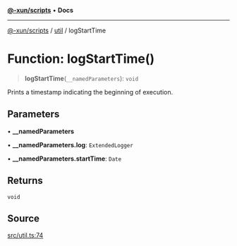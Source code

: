 [**@-xun/scripts**](../../README.md) • **Docs**

***

[@-xun/scripts](../../README.md) / [util](../README.md) / logStartTime

# Function: logStartTime()

> **logStartTime**(`__namedParameters`): `void`

Prints a timestamp indicating the beginning of execution.

## Parameters

• **\_\_namedParameters**

• **\_\_namedParameters.log**: `ExtendedLogger`

• **\_\_namedParameters.startTime**: `Date`

## Returns

`void`

## Source

[src/util.ts:74](https://github.com/Xunnamius/xscripts/blob/6426d70a844a1c3242d719bd648b2a5caf61a12c/src/util.ts#L74)
